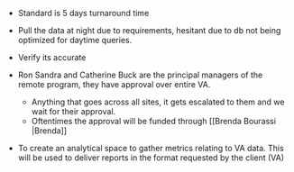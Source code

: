 
- Standard is 5 days turnaround time
- Pull the data at night due to requirements, hesitant due to db not being optimized for daytime queries.
- Verify its accurate
- Ron Sandra and Catherine Buck are the principal managers of the remote program, they have approval over entire VA.
	- Anything that goes across all sites, it gets escalated to them and we wait for their approval.
	- Oftentimes the approval will be funded through [[Brenda Bourassi |Brenda]] 

- To create an analytical space to gather metrics relating to VA data. This will be used to deliver reports in the format requested by the client (VA)